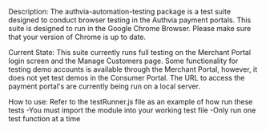 Description:
The authvia-automation-testing package is a test suite designed to conduct browser testing in the Authvia payment portals.  This suite is designed to run in the Google Chrome Browser.  Please make sure that your version of Chrome is up to date.

Current State:
This suite currently runs full testing on the Merchant Portal login screen and the Manage Customers page.  Some functionality for testing demo accounts is available through the Merchant Portal, however, it does not yet test demos in the Consumer Portal.  The URL to access the payment portal's are currently being run on a local server.

How to use:
Refer to the testRunner.js file as an example of how run these tests
	-You must import the module into your working test file
	-Only run one test function at a time
